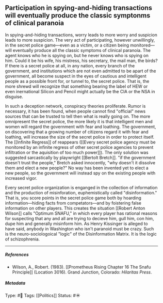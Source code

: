 ## Participation in spying-and-hiding transactions will eventually produce the classic symptonms of clinical paranoia  # 

In spying-and-hiding transactions, worry leads to more worry and suspicion leads to more suspicion. The very act of participating, however unwillingly, in the secret police game—even as a victim, or a citizen being monitored—will eventually produce all the classic symptoms of clinical paranoia. The agent knows who he is spying on, but he never knows who is spying on him. Could it be his wife, his mistress, his secretary, the mail man, the birds? If there is a secret police at all, in any nation, every branch of the government, and institutions which are not even admitted to be apart of the government, all become suspect in the eyes of cautious and intelligent people as a possible front for, or tunnel to, the secret police. That is, the more shrewd will recognize that something bearing the label of HEW or even inernational Silicon and Pencil might actually be the CIA or the NSA in disguise. 

In such a deception network, conspiracy theories proliferate. Rumor is necessary, it has been found, when people cannot find "official" news sources that can be trusted to tell then what is really going on. The more omnipresent the secret police, the more likely it is that intelligent men and women will regard the government with fear and loathing. The government, on discovering that a growing number of citizens regard it with fear and loathing, will increase the size of the secret police in order to protect itself. The [[Infinite Regress]] of reappears ([[Every secret police agency must be monitored by an infinite regress of other secret police agencies to prevent infiltration or the aquisition of too much power]]). The only solution was suggested sarcastically by playwright [[Bertolt Bretch]]. "if the government doesn't trust the people," Bretch asked innocently, "why doesn't it dissolve them and elect a new people?" No way has been invented yet to elect a new people, so the government will instead spy on the existing people with increased vigor. 

Every secret police organization is enganged in the collection of information and the production of misinforation, euphemistically called "disinformation." That is, you score points in the secret police game both by hoarding information—hiding facts from competators—and by foistering false information on other players. This creates the situation [[Robert Anton Wilson]] calls "Optimum SNAFU," in which every player has rational reasons for suspecting that any and all are trying to decieve him, gull him, con him, dupe him and generally misinform him. As Henry Kissinger is alleged to have said, anybody in Washington who isn't paranoid must be crazy. Such is the neuro-sociologoical "logic" of the Disinformation Matrix. It is the logic of schizophrenia. 

___

##### References

- Wilson, A., Robert. (1983). [[Prometheus Rising Chapter 16 The Snafu Principle]] (Location 3016). Grand Junction, Colorado: _Hilaritas Press_.

##### Metadata

Type: #🔴 
Tags: [[Politics]]
Status: #☀️ 